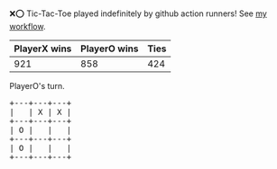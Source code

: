 :x::o: Tic-Tac-Toe played indefinitely by github action runners! See [my workflow](.github/workflows/play.yaml).

|PlayerX wins|PlayerO wins|Ties|
|-|-|-|
|921|858|424|

PlayerO's turn.

<pre>
+---+---+---+
|   | X | X |
+---+---+---+
| O |   |   |
+---+---+---+
| O |   |   |
+---+---+---+
</pre>